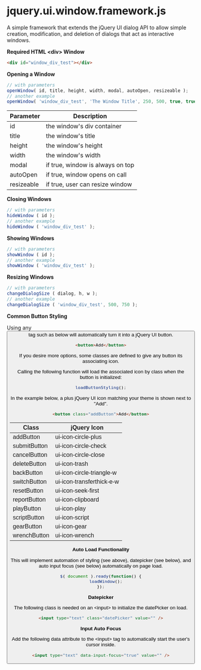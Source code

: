# jquery.ui.window.framework.js

A simple framework that extends the jQuery UI dialog API to allow simple creation, modification, and deletion of dialogs that act as interactive windows.

**Required HTML &lt;div&gt; Window**

```html
<div id="window_div_test"></div>
```

**Opening a Window**

```javascript
// with parameters
openWindow( id, title, height, width, modal, autoOpen, resizeable );
// another example
openWindow( 'window_div_test', 'The Window Title', 250, 500, true, true, true );
```

| Parameter  | Description |
| ------------- | ------------- |
| id | the window's div container |
| title | the window's title |
| height | the window's height |
| width | the window's width |
| modal | if true, window is always on top |
| autoOpen | if true, window opens on call |
| resizeable | if true, user can resize window |

**Closing Windows**

```javascript
// with parameters
hideWindow ( id );
// another example
hideWindow ( 'window_div_test' );
```

**Showing Windows**

```javascript
// with parameters
showWindow ( id );
// another example
showWindow ( 'window_div_test' );
```

**Resizing Windows**

```javascript
// with parameters
changeDialogSize ( dialog, h, w );
// another example
changeDialogSize ( 'window_div_test', 500, 750 );
```

**Common Button Styling**

Using any <button> tag such as below will automatically turn it into a jQuery UI button.
```html
<button>Add</button>
```

If you desire more options, some classes are defined to give any button its associating icon.

Calling the following function will load the associated icon by class when the button is initialized:
```javascript
loadButtonStyling();
```

In the example below, a plus jQuery UI icon matching your theme is shown next to "Add".
```html
<button class="addButton">Add</button>
```

| Class  | jQuery Icon |
| ------------- | ------------- |
| addButton | ui-icon-circle-plus |
| submitButton | ui-icon-circle-check |
| cancelButton | ui-icon-circle-close |
| deleteButton | ui-icon-trash |
| backButton | ui-icon-circle-triangle-w |
| switchButton | ui-icon-transferthick-e-w |
| resetButton | ui-icon-seek-first |
| reportButton | ui-icon-clipboard |
| playButton | ui-icon-play |
| scriptButton | ui-icon-script |
| gearButton | ui-icon-gear |
| wrenchButton | ui-icon-wrench |


**Auto Load Functionality**

This will implement automation of styling (see above), datepicker (see below), and auto input focus (see below) automatically on page load.

```javascript
$( document ).ready(function() {
    loadWindow();
});
```

**Datepicker**

The following class is needed on an &lt;input&gt; to initialize the datePicker on load.
```html
<input type="text" class="datePicker" value="" />
```

**Input Auto Focus**

Add the following data attribute to the &lt;input&gt; tag to automatically start the user's cursor inside.

```html
<input type="text" data-input-focus="true" value="" />
```